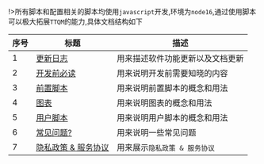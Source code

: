 !>所有脚本和配置相关的脚本均使用`javascript`开发,环境为`node16`,通过使用脚本可以极大拓展`TTQM`的能力,具体文档结构如下

| 序号 | 标题                                                                    | 描述                             |
| ---- | ----------------------------------------------------------------------- | -------------------------------- |
| 1    | [更新日志](zh-cn/release-note/default.md)                               | 用来描述软件功能更新以及文档更新 |
| 2    | [开发前必读](zh-cn/before-develop/summary.md)                           | 用来说明开发前需要知晓的内容     |
| 3    | [前置脚本](zh-cn/pre-publish-script/default.md)                         | 用来说明前置脚本的概念和用法     |
| 4    | [图表](zh-cn/chart/default.md)                                          | 用来说明图表的概念和用法         |
| 5    | [用户脚本](zh-cn/user-script/default.md)                                | 用来说明用户脚本的概念和用法     |
| 6    | [常见问题?](zh-cn/question/default.md)                                  | 用来说明一些常见问题             |
| 7    | [隐私政策 & 服务协议](zh-cn/terms-of-service-privacy-policy/default.md) | 用来展示`隐私政策 & 服务协议`    |
